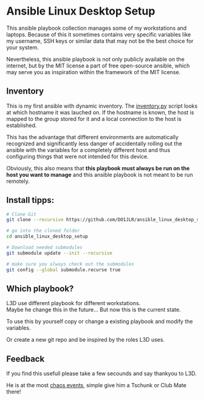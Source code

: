  Ansible Linux Desktop Setup
==========================
This ansible playbook collection manages some of my workstations and laptops. Because of this it sometimes contains very specific variables like my username, SSH keys or similar data that may not be the best choice for your system.

Nevertheless, this ansible playbook is not only publicly available on the internet, but by the MIT license a part of free open-source ansible, which may serve you as inspiration within the framework of the MIT license.


 Inventory
-------------
This is my first ansible with dynamic inventory. The [inventory.py](inventory.py) script looks at which hostname it was lauched on. If the hostname is known, the host is mapped to the group stored for it and a local connection to the host is established.

This has the advantage that different environments are automatically recognized and significantly less danger of accidentally rolling out the ansible with the variables for a completely different host and thus configuring things that were not intended for this device.

Obviously, this also means that **this playbook must always be run on the host you want to manage** and this ansible playbook is not meant to be run remotely.


Install tipps:
-----------------------
```bash
# Clone Git
git clone --recursive https://github.com/DO1JLR/ansible_linux_desktop_setup.git ansible_linux_desktop_setup

# go into the cloned folder
cd ansible_linux_desktop_setup

# Download needed submodules
git submodule update --init --recursive

# make sure you always check out the submodules
git config --global submodule.recurse true
```

 Which playbook?
---------------
L3D use different playbook for different workstations.<br/>
Maybe he change this in the future... But now this is the current state.

To use this by yourself copy or change a existing playbook and modify the variables.

Or create a new git repo and be inspired by the roles L3D uses.


 Feedback
------------
If you find this usefull please take a few secounds and say thankyou to L3D.

He is at the most [chaos events](https://events.ccc.de), simple give him a Tschunk or Club Mate there!
